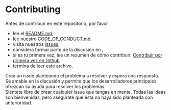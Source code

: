 # Contributing

Antes de contribuir en este repositorio, por favor
 * lee el [README.md](https://github.com/zero-files/winston-bot/blob/main/README.md),
 * lee nuestro [CODE_OF_CONDUCT.md](https://github.com/zero-files/winston-bot/blob/main/CODE_OF_CONDUCT.md),
 * visita nuestros [issues](https://github.com/zero-files/winston-bot/issues),
 * considera formar parte de la discusión en [](),
 * si es tu primera vez, lee un resumen de cómo contribuir: [Contribuir por primera vez en Github](https://gist.github.com/EnzoDiazDev/31e73d0573142d0573eb58d69a5158fd)
 * termina de leer este archivo. 

Crea un issue planteando el problema a resolver y espera una respuesta. </br>
Sé amable en la discusión y permite que los desarrolladores principales ofrezcan su ayuda para resolver los problemas.</br>
Siéntete libre de crear cualquier issue que tengas en mente. Todas las ideas son bienvenidas, pero asegúrate que ésta no haya sido planteada con anterioridad. 